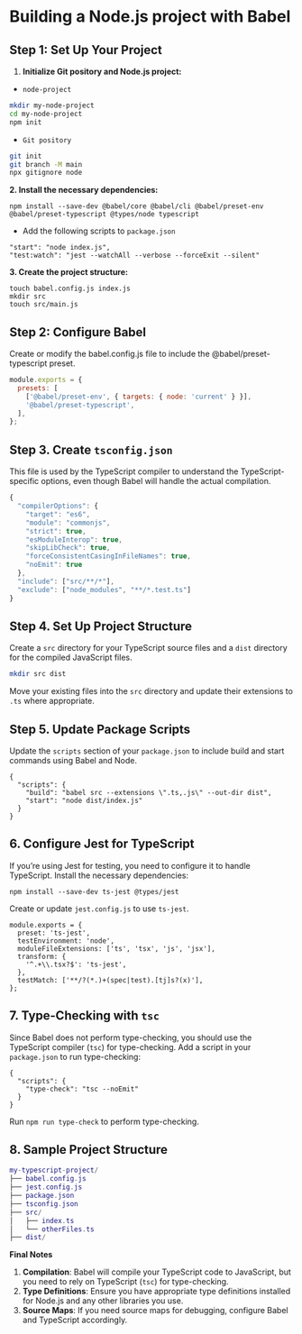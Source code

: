 # Building a Node.js project with Babel

## Step 1: Set Up Your Project

1. **Initialize Git pository and Node.js project:**

- `node-project`
```sh
mkdir my-node-project
cd my-node-project
npm init
```

- `Git pository`
```sh
git init
git branch -M main
npx gitignore node
```

**2. Install the necessary dependencies:**

```
npm install --save-dev @babel/core @babel/cli @babel/preset-env @babel/preset-typescript @types/node typescript
```

-   Add the following scripts to `package.json`
```
"start": "node index.js",
"test:watch": "jest --watchAll --verbose --forceExit --silent"
```    

**3. Create the project structure:**

```
touch babel.config.js index.js
mkdir src
touch src/main.js
```

## Step 2: Configure Babel

Create or modify the babel.config.js file to include the @babel/preset-typescript preset.

```js
module.exports = {
  presets: [
    ['@babel/preset-env', { targets: { node: 'current' } }],
    '@babel/preset-typescript',
  ],
};
```

## Step 3. Create `tsconfig.json`

This file is used by the TypeScript compiler to understand the TypeScript-specific options, even though Babel will handle the actual compilation.

```ts
{
  "compilerOptions": {
    "target": "es6",
    "module": "commonjs",
    "strict": true,
    "esModuleInterop": true,
    "skipLibCheck": true,
    "forceConsistentCasingInFileNames": true,
    "noEmit": true
  },
  "include": ["src/**/*"],
  "exclude": ["node_modules", "**/*.test.ts"]
}
```

## Step 4. Set Up Project Structure

Create a `src` directory for your TypeScript source files and a `dist` directory for the compiled JavaScript files.

```sh
mkdir src dist
```

Move your existing files into the `src` directory and update their extensions to `.ts` where appropriate.

## Step 5. Update Package Scripts

Update the `scripts` section of your `package.json` to include build and start commands using Babel and Node.

```
{
  "scripts": {
    "build": "babel src --extensions \".ts,.js\" --out-dir dist",
    "start": "node dist/index.js"
  }
}
```

## 6. Configure Jest for TypeScript

If you’re using Jest for testing, you need to configure it to handle TypeScript. Install the necessary dependencies:

```
npm install --save-dev ts-jest @types/jest
```

Create or update `jest.config.js` to use `ts-jest`.

```
module.exports = {
  preset: 'ts-jest',
  testEnvironment: 'node',
  moduleFileExtensions: ['ts', 'tsx', 'js', 'jsx'],
  transform: {
    '^.+\\.tsx?$': 'ts-jest',
  },
  testMatch: ['**/?(*.)+(spec|test).[tj]s?(x)'],
};
```

## 7. Type-Checking with `tsc`

Since Babel does not perform type-checking, you should use the TypeScript compiler (`tsc`) for type-checking. Add a script in your `package.json` to run type-checking:

```
{
  "scripts": {
    "type-check": "tsc --noEmit"
  }
}
```

Run `npm run type-check` to perform type-checking.

## 8. Sample Project Structure

```lua
my-typescript-project/
├── babel.config.js
├── jest.config.js
├── package.json
├── tsconfig.json
├── src/
│   ├── index.ts
│   └── otherFiles.ts
├── dist/
```

**Final Notes**
1.  **Compilation**: Babel will compile your TypeScript code to JavaScript, but you need to rely on TypeScript (`tsc`) for type-checking.
2.  **Type Definitions**: Ensure you have appropriate type definitions installed for Node.js and any other libraries you use.
3.  **Source Maps**: If you need source maps for debugging, configure Babel and TypeScript accordingly.
